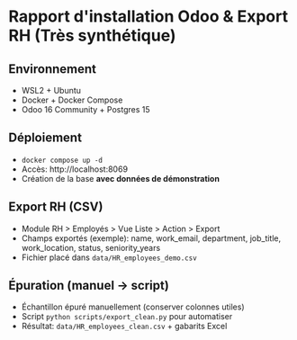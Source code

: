 # Rapport d'installation Odoo & Export RH (Très synthétique)

## Environnement
- WSL2 + Ubuntu
- Docker + Docker Compose
- Odoo 16 Community + Postgres 15

## Déploiement
- `docker compose up -d`
- Accès: http://localhost:8069
- Création de la base **avec données de démonstration**

## Export RH (CSV)
- Module RH > Employés > Vue Liste > Action > Export
- Champs exportés (exemple): name, work_email, department, job_title, work_location, status, seniority_years
- Fichier placé dans `data/HR_employees_demo.csv`

## Épuration (manuel -> script)
- Échantillon épuré manuellement (conserver colonnes utiles)
- Script `python scripts/export_clean.py` pour automatiser
- Résultat: `data/HR_employees_clean.csv` + gabarits Excel